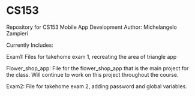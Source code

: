 # CS153
Repository for CS153 Mobile App Development
Author: Michelangelo Zampieri 

Currently Includes: 

Exam1: Files for takehome exam 1, recreating the area of triangle app 

Flower_shop_app: File for the flower_shop_app that is the main project for the class. Will continue to work on this project throughout the course. 

Exam2: File for takehome exam 2, adding password and global variables. 